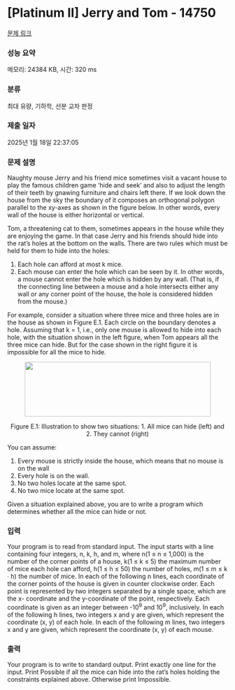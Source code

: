 # [Platinum II] Jerry and Tom - 14750 

[문제 링크](https://www.acmicpc.net/problem/14750) 

### 성능 요약

메모리: 24384 KB, 시간: 320 ms

### 분류

최대 유량, 기하학, 선분 교차 판정

### 제출 일자

2025년 1월 18일 22:37:05

### 문제 설명

<p>Naughty mouse Jerry and his friend mice sometimes visit a vacant house to play the famous children game ‘hide and seek’ and also to adjust the length of their teeth by gnawing furniture and chairs left there. If we look down the house from the sky the boundary of it composes an orthogonal polygon parallel to the xy-axes as shown in the figure below. In other words, every wall of the house is either horizontal or vertical.</p>

<p>Tom, a threatening cat to them, sometimes appears in the house while they are enjoying the game. In that case Jerry and his friends should hide into the rat’s holes at the bottom on the walls. There are two rules which must be held for them to hide into the holes:</p>

<ol>
	<li>Each hole can afford at most k mice.</li>
	<li>Each mouse can enter the hole which can be seen by it. In other words, a mouse cannot enter the hole which is hidden by any wall. (That is, if the connecting line between a mouse and a hole intersects either any wall or any corner point of the house, the hole is considered hidden from the mouse.)</li>
</ol>

<p>For example, consider a situation where three mice and three holes are in the house as shown in Figure E.1. Each circle on the boundary denotes a hole. Assuming that k = 1, i.e., only one mouse is allowed to hide into each hole, with the situation shown in the left figure, when Tom appears all the three mice can hide. But for the case shown in the right figure it is impossible for all the mice to hide.</p>

<p style="text-align: center;"><img alt="" src="https://onlinejudgeimages.s3-ap-northeast-1.amazonaws.com/problem/14750/1.png" style="height:125px; width:425px"></p>

<p style="text-align: center;">Figure E.1: Illustration to show two situations: 1. All mice can hide (left) and 2. They cannot (right)</p>

<p>You can assume:</p>

<ol>
	<li>Every mouse is strictly inside the house, which means that no mouse is on the wall</li>
	<li>Every hole is on the wall.</li>
	<li>No two holes locate at the same spot.</li>
	<li>No two mice locate at the same spot.</li>
</ol>

<p>Given a situation explained above, you are to write a program which determines whether all the mice can hide or not.</p>

### 입력 

 <p>Your program is to read from standard input. The input starts with a line containing four integers, n, k, h, and m, where n(1 ≤ n ≤ 1,000) is the number of the corner points of a house, k(1 ≤ k ≤ 5) the maximum number of mice each hole can afford, h(1 ≤ h ≤ 50) the number of holes, m(1 ≤ m ≤ k ∙ h) the number of mice. In each of the following n lines, each coordinate of the corner points of the house is given in counter clockwise order. Each point is represented by two integers separated by a single space, which are the x- coordinate and the y-coordinate of the point, respectively. Each coordinate is given as an integer between -10<sup>9</sup> and 10<sup>9</sup>, inclusively. In each of the following h lines, two integers x and y are given, which represent the coordinate (x, y) of each hole. In each of the following m lines, two integers x and y are given, which represent the coordinate (x, y) of each mouse.</p>

### 출력 

 <p>Your program is to write to standard output. Print exactly one line for the input. Print Possible if all the mice can hide into the rat’s holes holding the constraints explained above. Otherwise print Impossible.</p>

